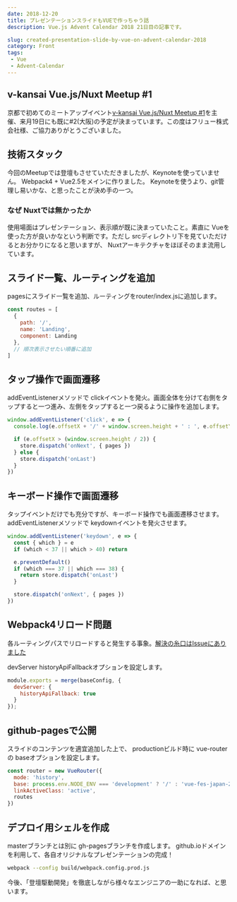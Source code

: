 ```yaml
---
date: 2018-12-20
title: プレゼンテーションスライドもVUEで作っちゃう話
description: Vue.js Advent Calendar 2018 21日目の記事です。

slug: created-presentation-slide-by-vue-on-advent-calendar-2018
category: Front
tags: 
 - Vue
 - Advent-Calendar
---
```


## v-kansai Vue.js/Nuxt Meetup #1

京都で初めてのミートアップイベント[v-kansai Vue.js/Nuxt Meetup #1](https://vuekansai.connpass.com/event/110542/)を主催、来月19日にも既に#2(大阪)の予定が決まっています。この度はフリュー株式会社様、ご協力ありがとうございました。

## 技術スタック

今回のMeetupでは登壇もさせていただきましたが、Keynoteを使っていません。 Webpack4 + Vue2.5をメインに作りました。 Keynoteを使うより、git管理し易いかな、と思ったことが決め手の一つ。

### なぜ Nuxtでは無かったか

使用場面はプレゼンテーション、表示順が既に決まっていたこと。素直に Vueを使った方が良いかなという判断です。ただし srcディレクトリ下を見ていただけるとお分かりになると思いますが、 Nuxtアーキテクチャをほぼそのまま流用しています。

## スライド一覧、ルーティングを追加

pagesにスライド一覧を追加、ルーティングをrouter/index.jsに追加します。

```js
const routes = [
  {
    path: '/',
    name: 'Landing',
    component: Landing
  },
  // 順次表示させたい順番に追加
]
```

## タップ操作で画面遷移

addEventListenerメソッドで clickイベントを発火。画面全体を分けて右側をタップすると一つ進み、左側をタップすると一つ戻るように操作を追加します。

```js
window.addEventListener('click', e => {
  console.log(e.offsetX + '/' + window.screen.height + ' : ', e.offsetY + '/' + window.screen.width)

  if (e.offsetX > (window.screen.height / 2)) {
    store.dispatch('onNext', { pages })
  } else {
    store.dispatch('onLast')
  }
})
```

## キーボード操作で画面遷移

タップイベントだけでも充分ですが、キーボード操作でも画面遷移させます。 addEventListenerメソッドで keydownイベントを発火させます。

```js
window.addEventListener('keydown', e => {
  const { which } = e
  if (which < 37 || which > 40) return

  e.preventDefault()
  if (which === 37 || which === 38) {
    return store.dispatch('onLast')
  }

  store.dispatch('onNext', { pages })
})
```

## Webpack4リロード問題

各ルーティングパスでリロードすると発生する事象。[解決の糸口はIssueにありました](https://github.com/vuejs/vue-router/issues/1254)

devServer historyApiFallbackオプションを設定します。

```js
module.exports = merge(baseConfig, {
  devServer: {
    historyApiFallback: true
  }
});
```

## github-pagesで公開

スライドのコンテンツを適宜追加した上で、 productionビルド時に vue-routerの baseオプションを設定します。

```js
const router = new VueRouter({
  mode: 'history',
  base: process.env.NODE_ENV === 'development' ? '/' : 'vue-fes-japan-2018-feedback/',
  linkActiveClass: 'active',
  routes
})
```

## デプロイ用シェルを作成

masterブランチとは別に gh-pagesブランチを作成します。 github.ioドメインを利用して、各自オリジナルなプレゼンテーションの完成！

```bash
webpack --config build/webpack.config.prod.js
```

今後、「登壇駆動開発」を徹底しながら様々なエンジニアの一助になれば、と思います。

